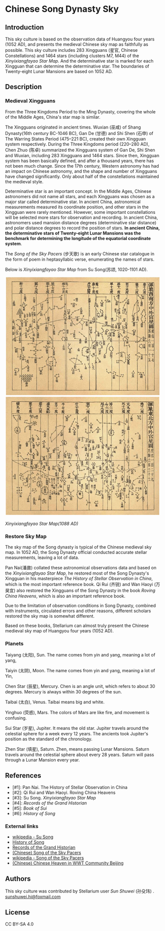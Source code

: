 # Chinese Song Dynasty Sky

## Introduction

This sky culture is based on the observation data of Huangyou four years (1052 AD), and presents the medieval Chinese sky map as faithfully as possible. This sky culture includes 283 Xingguans (星官, Chinese Constellations) and 1464 stars (including clusters M7, M44) of the *Xinyixiangfayao Star Map*. And the determinative star is marked for each Xingguan that can determine the determinative star. The boundaries of Twenty-eight Lunar Mansions are based on 1052 AD.

## Description

### Medieval Xingguans

From the Three Kingdoms Period to the Ming Dynasty, covering the whole of the Middle Ages, China's star map is similar.

The Xingguans originated in ancient times. Wuxian (巫咸) of Shang Dynasty(16th century BC-1046 BC), Gan De (甘德) and Shi Shen (石申) of The Warring States Period (475–221 BC), created their own Xingguan system respectively. During the Three Kingdoms period (220–280 AD), Chen Zhuo (陈卓) summarized the Xingguans system of Gan De, Shi Shen and Wuxian, including 283 Xingguans and 1464 stars. Since then, Xingguan system has been basically defined, and after a thousand years, there has not been much change. Since the 17th century, Western astronomy has had an impact on Chinese astronomy, and the shape and number of Xingguans have changed significantly. Only about half of the constellations maintained the medieval style.

Determinative star is an important concept. In the Middle Ages, Chinese astronomers did not name all stars, and each Xingguans was chosen as a major star called determinative star. In ancient China, astronomical measurements measured its coordinate position, and other stars in the Xingguan were rarely mentioned. However, some important constellations will be selected more stars for observation and recording. In ancient China, astronomers used mansion distance degrees (determinative star distance) and polar distance degrees to record the position of stars. **In ancient China, the determinative stars of Twenty-eight Lunar Mansions was the benchmark for determining the longitude of the equatorial coordinate system**.

The *Song of the Sky Pacers* (步天歌) is an early Chinese star catalogue in the form of poem in heptasyllabic verse, enumerating the names of stars.

Below is *Xinyixiangfayao Star Map* from Su Song(苏颂, 1020-1101 AD).

![](illustrations/xyxfy.png)

*Xinyixiangfayao Star Map(1088 AD)*

### Restore Sky Map

The sky map of the Song dynasty is typical of the Chinese medieval sky map. In 1052 AD, the Song Dynasty official conducted accurate stellar measurements, leaving a lot of data.

Pan Nai(潘鼐) collated these astronomical observations data and based on the *Xinyixiangfayao Star Map*, he restored most of the Song Dynasty's Xingguan in his masterpiece *The History of Stellar Observation in China*, which is the most important reference book. Qi Rui (齐锐) and Wan Haoyi (万昊宜) also restored the Xingguans of the Song Dynasty in the book *Roving China Heavens*, which is also an important reference book.

Due to the limitation of observation conditions in Song Dynasty, combined with instruments, circulated errors and other reasons, different scholars restored the sky map is somewhat different.

Based on these books, Stellarium can almost truly present the Chinese medieval sky map of Huangyou four years (1052 AD).

### Planets

Taiyang (太阳), Sun. The name comes from yin and yang, meaning a lot of yang,

Taiyin (太阴), Moon. The name comes from yin and yang, meaning a lot of Yin,

Chen Star (辰星), Mercury. Chen is an angle unit, which refers to about 30 degrees. Mercury is always within 30 degrees of the sun.

Taibai (太白), Venus. Taibai means big and white.

Yinghuo (荧惑), Mars. The colors of Mars are like fire, and movement is confusing.

Sui Star (岁星), Jupiter. It means the old star. Jupiter travels around the celestial sphere for a week every 12 years. The ancients took Jupiter's position as the standard of the chronology.

Zhen Star (填星), Saturn. Zhen, means passing Lunar Mansions. Saturn travels around the celestial sphere about every 28 years. Saturn will pass through a Lunar Mansion every year.

## References

 - [#1]: Pan Nai. The History of Stellar Observation in China
 - [#2]: Qi Rui and Wan Haoyi. Roving China Heavens
 - [#3]: Su Song. *Xinyixiangfayao Star Map*
 - [#4]: *Records of the Grand Historian*
 - [#5]: *Book of Sui*
 - [#6]: *History of Song*

### External links

 - [wikipedia - Su Song](https://en.wikipedia.org/wiki/Su_Song)
 - [History of Song](http://chinesenotes.com/songshi.html)
 - [Records of the Grand Historian](http://chinesenotes.com/shiji.html)
 - [(Chinese) Song of the Sky Pacers](https://www.lcsd.gov.hk/CE/Museum/Space/archive/Research/Literature/c_research_literature_9.htm)
 - [wikipedia - Song of the Sky Pacers](https://en.wikipedia.org/wiki/Song_of_the_Sky_Pacers)
 - [(Chinese) Chinese Heaven in WWT Community Beijing](http://wwt.china-vo.org/why/chineseheaven.htm)

## Authors

This sky culture was contributed by Stellarium user *Sun Shuwei* (孙殳玮) . [sunshuwei.hi@foxmail.com](mailto:sunshuwei.hi@foxmail.com)

## License

CC BY-SA 4.0
